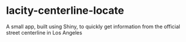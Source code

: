 # lacity-centerline-locate
A small app, built using Shiny, to quickly get information from the official street centerline in Los Angeles
